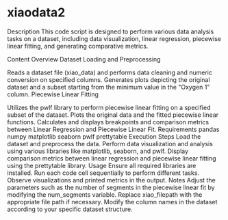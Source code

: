 # xiaodata2
Description
This code script is designed to perform various data analysis tasks on a dataset, including data visualization, linear regression, piecewise linear fitting, and generating comparative metrics.

Content Overview
Dataset Loading and Preprocessing

Reads a dataset file (xiao_data) and performs data cleaning and numeric conversion on specified columns.
Generates plots depicting the original dataset and a subset starting from the minimum value in the "Oxygen 1" column.
Piecewise Linear Fitting

Utilizes the pwlf library to perform piecewise linear fitting on a specified subset of the dataset.
Plots the original data and the fitted piecewise linear functions.
Calculates and displays breakpoints and comparison metrics between Linear Regression and Piecewise Linear Fit.
Requirements
pandas
numpy
matplotlib
seaborn
pwlf
prettytable
Execution Steps
Load the dataset and preprocess the data.
Perform data visualization and analysis using various libraries like matplotlib, seaborn, and pwlf.
Display comparison metrics between linear regression and piecewise linear fitting using the prettytable library.
Usage
Ensure all required libraries are installed.
Run each code cell sequentially to perform different tasks.
Observe visualizations and printed metrics in the output.
Notes
Adjust the parameters such as the number of segments in the piecewise linear fit by modifying the num_segments variable.
Replace xiao_filepath with the appropriate file path if necessary.
Modify the column names in the dataset according to your specific dataset structure.
